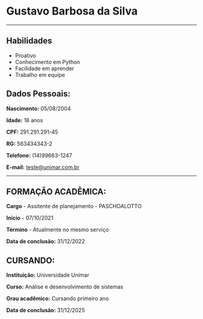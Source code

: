 # Gustavo Barbosa da Silva

---

## Habilidades

* Proativo
* Conhecimento em Python
* Facilidade em aprender
* Trabalho em equipe

## Dados Pessoais:

**Nascimento:** 05/08/2004

**Idade:** 18 anos

**CPF:** 291.291.291-45

**RG:** 563434343-2

**Telefone:** (14)99663-1247

**E-mail:** teste@unimar.com.br

---

## FORMAÇÃO ACADÊMICA: 


**Cargo** - Assitente de planejamento - PASCHOALOTTO 

**Inicio** - 07/10/2021


**Término** - Atualmente no mesmo serviço

**Data de conclusão:** 31/12/2022

## CURSANDO:

**Instituição:** Universidade Unimar

**Curso:** Análise e desenvolvimento de sistemas

**Grau acadêmico:** Cursando primeiro ano

**Data de conclusão:** 31/12/2025


